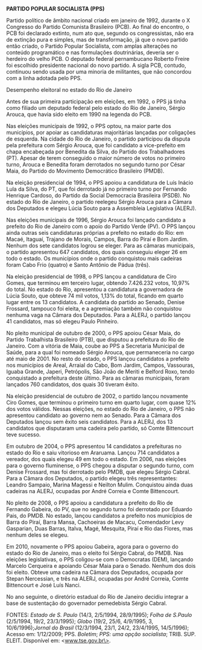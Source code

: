 **PARTIDO POPULAR SOCIALISTA (PPS)**

Partido político de âmbito nacional criado em janeiro de 1992, durante o
X Congresso do Partido Comunista Brasileiro (PCB). Ao final do encontro,
o PCB foi declarado extinto, num ato que, segundo os congressistas, não
era de extinção pura e simples, mas de transformação, já que o novo
partido então criado, o Partido Popular Socialista, com amplas
alterações no conteúdo programático e nas formulações doutrinárias,
deveria ser o herdeiro do velho PCB. O deputado federal pernambucano
Roberto Freire foi escolhido presidente nacional do novo partido. A
sigla PCB, contudo, continuou sendo usada por uma minoria de militantes,
que não concordou com a linha adotada pelo PPS.

Desempenho eleitoral no estado do Rio de Janeiro

Antes de sua primeira participação em eleições, em 1992, o PPS já tinha
como filiado um deputado federal pelo estado do Rio de Janeiro, Sérgio
Arouca, que havia sido eleito em 1990 na legenda do PCB.

Nas eleições municipais de 1992, o PPS optou, na maior parte dos
municípios, por apoiar as candidaturas majoritárias lançadas por
coligações de esquerda. Na cidade do Rio de Janeiro, o partido
participou da disputa pela prefeitura com Sérgio Arouca, que foi
candidato a vice-prefeito em chapa encabeçada por Benedita da Silva, do
Partido dos Trabalhadores (PT). Apesar de terem conseguido o maior
número de votos no primeiro turno, Arouca e Benedita foram derrotados no
segundo turno por César Maia, do Partido do Movimento Democrático
Brasileiro (PMDB).

Na eleição presidencial de 1994, o PPS apoiou a candidatura de Luís
Inácio Lula da Silva, do PT, que foi derrotado já no primeiro turno por
Fernando Henrique Cardoso, do Partido da Social Democracia Brasileira
(PSDB). No estado do Rio de Janeiro, o partido reelegeu Sérgio Arouca
para a Câmara dos Deputados e elegeu Lúcia Souto para a Assembleia
Legislativa (ALERJ).

Nas eleições municipais de 1996, Sérgio Arouca foi lançado candidato a
prefeito do Rio de Janeiro com o apoio do Partido Verde (PV). O PPS
lançou ainda outras seis candidaturas próprias a prefeito no estado do
Rio: em Macaé, Itaguaí, Trajano de Morais, Campos, Barra do Piraí e Bom
Jardim. Nenhum dos sete candidatos logrou se eleger. Para as câmaras
municipais, o partido apresentou 647 candidatos, dos quais conseguiu
eleger 26 em todo o estado. Os municípios onde o partido conquistou mais
cadeiras foram Cabo Frio (quatro) e Santo Antônio de Pádua (três).

Na eleição presidencial de 1998, o PPS lançou a candidatura de Ciro
Gomes, que terminou em terceiro lugar, obtendo 7.426.232 votos, 10,97%
do total. No estado do Rio, apresentou a candidatura a governadora de
Lúcia Souto, que obteve 74 mil votos, 1,13% do total, ficando em quarto
lugar entre os 13 candidatos. A candidata do partido ao Senado, Denise
Frossard, tampouco foi eleita, e a agremiação também não conquistou
nenhuma vaga na Câmara dos Deputados. Para a ALERJ, o partido lançou 41
candidatos, mas só elegeu Paulo Pinheiro.

No pleito municipal de outubro de 2000, o PPS apoiou César Maia, do
Partido Trabalhista Brasileiro (PTB), que disputou a prefeitura do Rio
de Janeiro. Com a vitória de Maia, coube ao PPS a Secretaria Municipal
de Saúde, para a qual foi nomeado Sérgio Arouca, que permaneceria no
cargo até maio de 2001. No resto do estado, o PPS lançou candidatos a
prefeito nos municípios de Areal, Arraial do Cabo, Bom Jardim, Campos,
Vassouras, Iguaba Grande, Japeri, Petrópolis, São João de Meriti e
Belford Roxo, tendo conquistado a prefeitura deste último. Para as
câmaras municipais, foram lançados 760 candidatos, dos quais 30 tiveram
êxito.

Na eleição presidencial de outubro de 2002, o partido lançou novamente
Ciro Gomes, que terminou o primeiro turno em quarto lugar, com quase 12%
dos votos válidos. Nessas eleições, no estado do Rio de Janeiro, o PPS
não apresentou candidato ao governo nem ao Senado. Para a Câmara dos
Deputados lançou sem êxito seis candidatos. Para a ALERJ, dos 13
candidatos que disputaram uma cadeira pelo partido, só Comte Bittencourt
teve sucesso.

Em outubro de 2004, o PPS apresentou 14 candidatos a prefeituras no
estado do Rio e saiu vitorioso em Araruama. Lançou 714 candidatos a
vereador, dos quais elegeu 49 em todo o estado. Em 2006, nas eleições
para o governo fluminense, o PPS chegou a disputar o segundo turno, com
Denise Frossard, mas foi derrotado pelo PMDB, que elegeu Sérgio Cabral.
Para a Câmara dos Deputados, o partido elegeu três representantes:
Leandro Sampaio, Marina Magessi e Neilton Mulim. Conquistou ainda duas
cadeiras na ALERJ, ocupadas por André Correia e Comte Bittencourt.

No pleito de 2008, o PPS apoiou a candidatura a prefeito do Rio de
Fernando Gabeira, do PV, que no segundo turno foi derrotado por Eduardo
Pais, do PMDB. No estado, lançou candidatos a prefeito nos municípios de
Barra do Piraí, Barra Mansa, Cachoeiras de Macacu, Comendador Levy
Gasparian, Duas Barras, Italva, Magé, Mesquita, Piraí e Rio das Flores,
mas nenhum deles se elegeu.

Em 2010, novamente o PPS apoiou Gabeira, agora para o governo do estado
do Rio de Janeiro, mas o eleito foi Sérgio Cabral, do PMDB. Nas eleições
legislativas, o PPS coligou-se com o Democratas (DEM), lançando Marcelo
Cerqueira e apoiando César Maia para o Senado. Nenhum dos dois foi
eleito. Obteve uma cadeira na Câmara dos Deputados, ocupada por Stepan
Nercessian, e três na ALERJ, ocupadas por André Correia, Comte
Bittencourt e José Luís Nanci.

No ano seguinte, o diretório estadual do Rio de Janeiro decidiu integrar
a base de sustentação do governador pemedebista Sérgio Cabral.

FONTES: *Estado de S. Paulo* (14/3, 2/5/1994, 28/9/1995); *Folha de
S.Paulo* (2/5/1994, 19/2, 23/3/1995); *Globo* (19/2, 25/6, 4/9/1995, 3,
10/6/1996);*Jornal do Brasil* (12/3/1994, 23/1, 24/2, 23/4/1995,
14/5/1996); Acesso em: 1/12/2009; PPS. *Boletim*; *PPS: uma opção
socialista*; TRIB. SUP. ELEIT. Disponível em: \<www.tse.gov.br\>.
